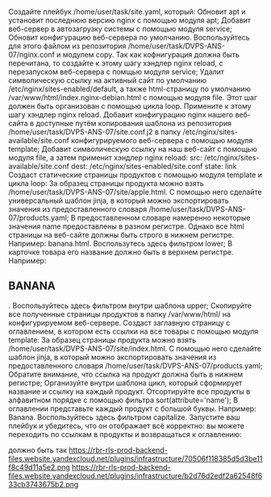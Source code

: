 Создайте плейбук /home/user/task/site.yaml, который:
Обновит apt и установит последнюю версию nginx с помощью модуля apt;
Добавит веб-сервер в автозагрузку системы с помощью модуля service;
Обновит конфигурацию веб-сервера по умолчанию. Воспользуйтесь для этого файлом из репозитория /home/user/task/DVPS-ANS-07/nginx.conf и модулем copy. Так как кофнигурация должна быть перечитана, то создайте к этому шагу хэндлер nginx reload, с перезапуском веб-сервера с помщью модуля service;
Удалит символическую ссылку на активный сайт по умолчанию /etc/nginx/sites-enabled/default, а также html-страницу по умолчанию /var/www/html/index.nginx-debian.html с помощью модуля file. Этот шаг должен быть организован с помощью цикла loop. Примените к этому шагу хэндлер nginx reload.
Добавит конфигурацию nginx нашего веб-сайта в доступные путём копирования шаблона из репозитория /home/user/task/DVPS-ANS-07/site.conf.j2 в папку /etc/nginx/sites-available/site.conf конфигурируемого веб-сервера с помощью модуля template;
Добавит символическую ссылку на наш веб-сайт с помощью модуля file, а затем применит хэндлер nginx reload:
src: /etc/nginx/sites-available/site.conf
dest: /etc/nginx/sites-enabled/site.conf
state: link
Создаст статические страницы продуктов с помощью модуля template и цикла loop:
За образец страницы продукта можно взять /home/user/task/DVPS-ANS-07/site/apple.html. С помощью него сделайте универсальный шаблон jinja, в который можно экспортировать значения из предоставленного словаря /home/user/task/DVPS-ANS-07/products.yaml;
В предоставленном словаре намеренно некоторые значения name предоставлены в разном регистре. Однако все html страницы на веб-сайте должны быть строго в нижнем регистре. Например: banana.html. Воспользутесь здесь фильтром lower;
В карточке товара его название должно быть в верхнем регистре. Например: <h2>BANANA</h2>. Воспользуйтесь здесь фильтром внутри шаблона upper;
Скопируйте все полученные страницы продуктов в папку /var/www/html/ на конфигурируемом веб-сервере.
Создаст заглавную страницу с оглавлением, в котором есть ссылки на все товары с помощью модуля template:
За образец страницы продукта можно взять /home/user/task/DVPS-ANS-07/site/index.html. С помощью него сделайте шаблон jinja, в который можно экспортировать значения из предоставленного словаря /home/user/task/DVPS-ANS-07/products.yaml;
Обратите внимание, что ссылка на продукт должна быть в нижнем регистре;
Организуйте внутри шаблона цикл, который сформирует название и ссылку на каждый продукт. Отсортируйте все продукты в алфавитном порядке с помощью фильтра sort(attribute='name');
В оглавлении представьте каждый продукт с большой буквы. Например: Banana. Воспользуйтесь здесь фильтром capitalize.
Запустите ваш плейбук и убедитесь, что он отображает всё корректно: вы можете переходить по ссылкам в продукты и возвращаться к оглавлению:

должно быть так
https://rbr-rls-prod-backend-files.website.yandexcloud.net/plugins/infrastructure/70506f118385d5d3be11f8c49d11a5e2.png
https://rbr-rls-prod-backend-files.website.yandexcloud.net/plugins/infrastructure/b2d76d2edf2a62548f633cb3743675b2.png
